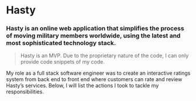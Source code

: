 # Hasty

### Hasty is an online web application that simplifies the process of moving military members worldwide, using the latest and most sophisticated technology stack. 

> Hasty is an MVP. Due to the proprietary nature of the code, I can only provide code snippets of my code. 

My role as a full stack software engineer was to create an interactive ratings system from back end to front end where customers can rate and review Hasty’s services. Below, I will list the actions I took to tackle my responsibilities. 
